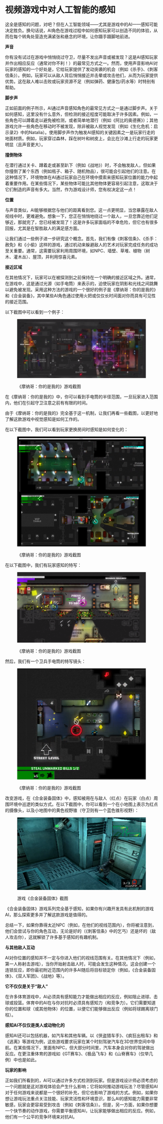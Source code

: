 # 视频游戏中对人工智能的感知

这全是感知的问题，对吧？但在人工智能领域——尤其是游戏中的AI——感知可能决定胜负。换句话说，AI角色在游戏过程中如何感知玩家可以创造不同的体验，从而在每个转角处营造充满紧张和悬念的环境，让你蹑手蹑脚地前进。

**声音**

你有没有试过在游戏中悄悄绕过守卫，尽量不发出声音或被发现？这是AI感知玩家并作出相应反应（通常对你不利！）的最常见方式之一。然而，使用声音影响AI对玩家的感知的一个好处是，它给玩家提供了发动突袭的机会（例如《杀手》、《刺客信条》）。例如，玩家可以从敌人背后悄悄接近并击晕或攻击他们，从而为玩家提供优势。这在敌人难以击败或玩家资源不足（例如弹药、健康包/药水等）时特别有帮助。

**脚步声**

正如前面的例子所示，AI通过声音感知角色的最常见方式之一是通过脚步声。关于如何感知，这里没有什么意外，但检测的接近程度可能取决于许多因素。例如，一些角色可以蹲着走以避免被检测，或者简单地潜行（例如《阿比的奥德赛》）；其他游戏允许一些角色在移动时不被发现，除非被敌人视觉发现（例如《生化危机：启示录2》中的Natalia）。使用脚步声作为触发AI感知的关键因素之一是玩家行走的地面材质。例如，玩家穿过森林，踩在树叶和树皮上，会比在沙滩上行走的玩家更明显（且声音更大）。

**撞倒物体**

在潜行通过关卡、蹲着走或甚至趴下（例如《战地》）时，不会触发敌人，但如果你撞倒了某个东西（例如瓶子、箱子、随机物品），很可能会引起他们的注意。在这种情况下，环境物体在AI通过玩家自己在环境中摸索来感知玩家位置的能力中起着重要作用。在某些情况下，某些物体可能比其他物体更容易引起注意，这取决于它们制造的声音有多大。当然，作为游戏设计师，您有权决定这一点！

**位置**

与声音类似，AI能够根据您与他们的距离看到您。这一点更明显，当您暴露在敌人视线中时，更难避免。想象一下，您正在悄悄地绕过一个敌人，一旦您靠近他们足够近，那就完了，您已经被发现了！这是许多玩家面临的不幸危险，但它也有很多回报，尤其是在智胜敌人的满足感方面。

让我们通过一些例子进一步研究这个概念。首先，我们有像《刺客信条》、《杀手：赦免》和《小偷》这样的游戏，通过机动来躲避敌人的艺术对玩家完成任务的成功至关重要。通常，这需要玩家利用周围环境，如NPC、墙壁、草堆、植物（树木、灌木丛）、屋顶，并利用惊喜元素。

**接近区域**

在其他情况下，玩家可以在被探测到之前保持在一个明确的接近区域之外。通常，在游戏中，这是通过光源（如手电筒）来表示的，迫使玩家在阴影和光线之间跳舞以避免被发现。采用这种方法的游戏的一个很好的例子是《摩纳哥：你的是我的》和《合金装备》，其中某些AI角色通过使用火把或仅仅长时间面对你而具有可见性的接近范围。

以下截图中可以看到一个例子：&#x20;

<figure><img src="../../../.gitbook/assets/image (29).png" alt=""><figcaption><p>《摩纳哥：你的是我的》游戏截图</p></figcaption></figure>

&#x20;在《摩纳哥：你的是我的》中，你可以看到手电筒的半径范围，一旦玩家进入范围内，他们在引起守卫注意之前有有限的时间。&#x20;

由于《摩纳哥：你的是我的》完全基于这一机制，让我们再看一些截图，以更好地了解这款游戏中视觉感知是如何工作的。

在以下截图中，我们可以看到玩家更换房间时感知是如何变化的：

<figure><img src="../../../.gitbook/assets/image (1) (1).png" alt=""><figcaption><p>《摩纳哥：你的是我的》游戏截图</p></figcaption></figure>

在以下截图中，我们有玩家感知的特写：

<figure><img src="../../../.gitbook/assets/image (2) (1).png" alt=""><figcaption><p>《摩纳哥：你的是我的》游戏截图</p></figcaption></figure>

然后，我们有一个卫兵手电筒的特写镜头：

<figure><img src="../../../.gitbook/assets/image (3) (1).png" alt=""><figcaption><p>《摩纳哥：你的是我的》游戏截图</p></figcaption></figure>

改变游戏，在《合金装备固体》中，感知被用在与敌人（红点）在玩家（白点）周围环境中巡逻的类似方式。在以下截图中，你可以看到一个在小地图上表示为红点的摄像头，以及小地图中的黄色视野锥（守卫则有一个蓝色锥形视野）：

<figure><img src="../../../.gitbook/assets/image (4) (1).png" alt=""><figcaption><p>游戏《合金装备固体》截图</p></figcaption></figure>

《合金装备固体》游戏系列完全基于感知，如果你有兴趣开发具有此机制的游戏AI，那么探索更多并了解这款游戏是值得的。&#x20;

总结一下，如果你靠得太近NPC（例如，在他们的视线范围内），你将被注意到，他们会尝试与你的角色互动，无论是好的（《刺客信条》中的乞丐）还是坏的（敌人攻击你），这就解锁了许多基于感知的有趣机制。&#x20;

**与其他敌人互动**

AI对你位置的感知并不一定与你进入他们的视线范围有关。在其他情况下（例如，第一人称射击游戏），当你开始射击敌人时，可能会发生这种情况。这会创建一个连锁反应，即你最初附近范围内的许多AI随后将目标锁定你（例如，《合金装备固体》、《双人军团》、《战地》等）。

**它不仅仅是关于“敌人”**

在许多体育游戏中，AI必须具有感知能力才能做出相应的反应，例如阻止进球、击球或投篮。体育中的AI在与你对抗时必须具有感知力（和竞争力）。它们需要知道你的位置和球（或其他物体）的位置，以便它们能够做出反应（例如将球踢离球门柱）。

**感知AI不仅仅是类人或动物化的**

感知AI还可以包括机器，如汽车和其他车辆。以《侠盗猎车手》、《疯狂出租车》和《逃离》等游戏为例，这些游戏要求玩家在某个时刻驾驶汽车在3D世界空间中导航。在某些情况下，里面有NPC，但大部分时间里，汽车本身会对你的驾驶做出反应。在更注重体育的游戏如《GT赛车》、《极品飞车》和《山脊赛车》（仅举几例）中也是如此。

**玩家的影响**

正如我们所看到的，AI可以通过许多方式检测到玩家。但是游戏设计师必须考虑的一个问题就是这对游戏体验会产生什么影响；它将如何推动游戏玩法？尽管感知AI对于任何游戏来说都是一个很好的补充，但它也影响了游戏的方式。例如，如果你想让游戏玩法重点关注技能、玩家灵活性和环境意识，那么AI的感知能力需要非常敏感，玩家会更容易受到攻击（例如《刺客信条》）。但是，另一方面，如果你想要一个快节奏的动作游戏，你需要平衡感知AI，让玩家能够做出相应的反应。例如，他们有一个公平的竞争环境来对抗AI。
